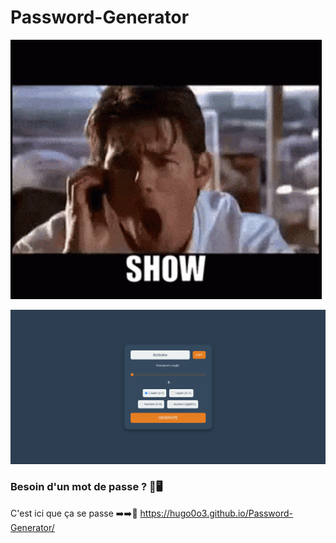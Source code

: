 # Password-Generator

![alt text](image.png)

![alt text](image-1.png)

### Besoin d'un mot de passe ? 🔑🖥️

C'est ici que ça se passe ➡️➡️🔗 https://hugo0o3.github.io/Password-Generator/